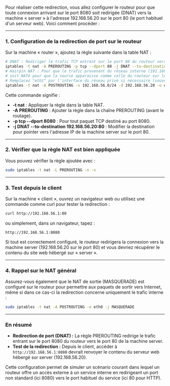 Pour réaliser cette redirection, vous allez configurer le routeur pour que toute connexion arrivant sur le port 8080 soit redirigée (DNAT) vers la machine « server » à l'adresse 192.168.56.20 sur le port 80 (le port habituel d'un serveur web). Voici comment procéder :

---

### 1. Configuration de la redirection de port sur le routeur

Sur la machine « router », ajoutez la règle suivante dans la table NAT :

```bash
# DNAT : Rediriger le trafic TCP entrant sur le port 80 du routeur vers le serveur web (192.168.56.20:80)
iptables -t nat -A PREROUTING -p tcp --dport 80 -j DNAT --to-destination 192.168.56.20:80
# Hairpin NAT : Pour que le trafic provenant du réseau interne (192.168.56.0/24) et destiné au serveur
# soit NATé pour que la source apparaisse comme celle du routeur sur le réseau privé.
# Remplacez "eth1" par l'interface du réseau privé si nécessaire (souvent vboxnet0 dans VirtualBox).
iptables -t nat -A POSTROUTING -s 192.168.56.0/24 -d 192.168.56.20 -o eth1 -j MASQUERADE
```

Cette commande signifie :

- **-t nat** : Appliquer la règle dans la table NAT.
- **-A PREROUTING** : Ajouter la règle dans la chaîne PREROUTING (avant le routage).
- **-p tcp --dport 8080** : Pour tout paquet TCP destiné au port 8080.
- **-j DNAT --to-destination 192.168.56.20:80** : Modifier la destination pour pointer vers l'adresse IP de la machine server sur le port 80.

---

### 2. Vérifier que la règle NAT est bien appliquée

Vous pouvez vérifier la règle ajoutée avec :

```bash
sudo iptables -t nat -L PREROUTING -n -v
```

---

### 3. Test depuis le client

Sur la machine « client », ouvrez un navigateur web ou utilisez une commande comme curl pour tester la redirection :

```bash
curl http://192.168.56.1:80
```

ou simplement, dans un navigateur, tapez :

```
http://192.168.56.1:8080
```

Si tout est correctement configuré, le routeur redirigera la connexion vers la machine server (192.168.56.20 sur le port 80) et vous devriez récupérer le contenu du site web hébergé sur « server ».

---

### 4. Rappel sur le NAT général

Assurez-vous également que le NAT de sortie (MASQUERADE) est configuré sur le routeur pour permettre aux paquets de sortir vers Internet, même si dans ce cas-ci la redirection concerne uniquement le trafic interne :

```bash
sudo iptables -t nat -A POSTROUTING -o eth0 -j MASQUERADE
```

---

### En résumé

- **Redirection de port (DNAT) :** La règle PREROUTING redirige le trafic entrant sur le port 8080 du routeur vers le port 80 de la machine server.
- **Test de la redirection :** Depuis le client, accéder à `http://192.168.56.1:8080` devrait renvoyer le contenu du serveur web hébergé sur server (192.168.56.20).

Cette configuration permet de simuler un scénario courant dans lequel un routeur offre un accès externe à un service interne en redirigeant un port non standard (ici 8080) vers le port habituel du service (ici 80 pour HTTP).
